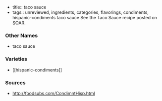 - title:: taco sauce
- tags:: unreviewed, ingredients, categories, flavorings, condiments, hispanic-condiments
taco sauce See the Taco Sauce recipe posted on SOAR.

### Other Names

* taco sauce

### Varieties

* [[hispanic-condiments]]

### Sources
* http://foodsubs.com/CondimntHisp.html
